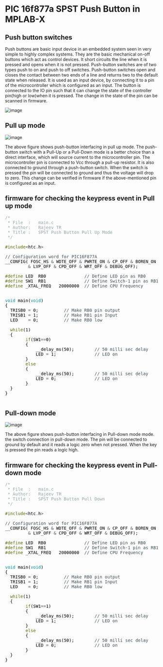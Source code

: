 # PIC 16f877a SPST Push Button in MPLAB-X

## Push button switches
Push buttons are basic input device in an embedded system seen in very simple to highly complex systems. They are the basic mechanical on-off buttons which act as control devices. It short circuits the line when it is pressed and opens when it is not pressed. Push-button switches are of two types push to on and push to off switches. Push-button switches open and closes the contact between two ends of a line and returns two to the default state when released. It is used as an input device, by connecting it to a pin of the microcontroller which is configured as an input. The button is connected to the IO pin such that it can change the state of the controller pin(high or low)when it is pressed. The change in the state of the pin can be scanned in firmware.

![image](https://user-images.githubusercontent.com/109785046/204694098-ab5bc9dc-68c8-4bee-b005-be91c46fa6d7.png)

## Pull up mode

![image](https://user-images.githubusercontent.com/109785046/204697595-75885a79-6a17-4437-8b2b-9c1db47893bb.png)

The above figure shows push-button interfacing in pull up mode. The push-button switch with a Pull-Up or a Pull-Down mode is a better choice than a direct interface, which will source current to the microcontroller pin. The microcontroller pin is connected to Vcc through a pull-up resistor. It is also connected to ground through a push-button switch. When the switch is pressed the pin will be connected to ground and thus the voltage will drop to zero. This change can be verified in firmware if the above-mentioned pin is configured as an input.

## firmware for checking the keypress event in Pull up mode

<pre>
<font color="#95a5a6">&#47;*</font>
<font color="#95a5a6"> * File &nbsp;: &nbsp;&nbsp;main.c</font>
<font color="#95a5a6"> * Author: &nbsp;&nbsp;Rajeev TR</font>
<font color="#95a5a6"> * Title : &nbsp;&nbsp;SPST Push Button Pull Up Mode</font>
<font color="#95a5a6"> *&#47;</font>

<font color="#5e6d03">#include</font><font color="#434f54">&lt;</font><font color="#000000">htc</font><font color="#434f54">.</font><font color="#000000">h</font><font color="#434f54">&gt;</font>

<font color="#434f54">&#47;&#47; Configuration word for PIC16F877A</font>
<font color="#000000">__CONFIG</font><font color="#000000">(</font> <font color="#000000">FOSC_HS</font> <font color="#434f54">&amp;</font> <font color="#000000">WDTE_OFF</font> <font color="#434f54">&amp;</font> <font color="#000000">PWRTE_ON</font> <font color="#434f54">&amp;</font> <font color="#000000">CP_OFF</font> <font color="#434f54">&amp;</font> <font color="#000000">BOREN_ON</font>
 &nbsp;&nbsp;&nbsp;&nbsp;&nbsp;&nbsp;&nbsp;&nbsp;<font color="#434f54">&amp;</font> <font color="#000000">LVP_OFF</font> <font color="#434f54">&amp;</font> <font color="#000000">CPD_OFF</font> <font color="#434f54">&amp;</font> <font color="#000000">WRT_OFF</font> <font color="#434f54">&amp;</font> <font color="#000000">DEBUG_OFF</font><font color="#000000">)</font><font color="#000000">;</font>

<font color="#5e6d03">#define</font> <font color="#000000">LED</font> &nbsp;<font color="#000000">RB0</font> &nbsp;&nbsp;&nbsp;&nbsp;&nbsp;&nbsp;&nbsp;&nbsp;&nbsp;&nbsp;&nbsp;&nbsp;&nbsp;&nbsp;<font color="#434f54">&#47;&#47; Define LED pin as RB0</font>
<font color="#5e6d03">#define</font> <font color="#000000">SW1</font> &nbsp;<font color="#000000">RB1</font> &nbsp;&nbsp;&nbsp;&nbsp;&nbsp;&nbsp;&nbsp;&nbsp;&nbsp;&nbsp;&nbsp;&nbsp;&nbsp;&nbsp;<font color="#434f54">&#47;&#47; Define Switch-1 pin as RB1</font>
<font color="#5e6d03">#define</font> <font color="#000000">_XTAL_FREQ</font> &nbsp;&nbsp;<font color="#000000">20000000</font> &nbsp;<font color="#434f54">&#47;&#47; Define CPU Frequency</font>


<font color="#00979c">void</font> <font color="#000000">main</font><font color="#000000">(</font><font color="#00979c">void</font><font color="#000000">)</font>
<font color="#000000">{</font>
 &nbsp;<font color="#000000">TRISB0</font> <font color="#434f54">=</font> <font color="#000000">0</font><font color="#000000">;</font> &nbsp;&nbsp;&nbsp;&nbsp;&nbsp;&nbsp;&nbsp;&nbsp;&nbsp;<font color="#434f54">&#47;&#47; Make RB0 pin output</font>
 &nbsp;<font color="#000000">TRISB1</font> <font color="#434f54">=</font> <font color="#000000">1</font><font color="#000000">;</font> &nbsp;&nbsp;&nbsp;&nbsp;&nbsp;&nbsp;&nbsp;&nbsp;&nbsp;<font color="#434f54">&#47;&#47; Make RB1 pin Input</font>
 &nbsp;<font color="#000000">LED</font> &nbsp;&nbsp;&nbsp;<font color="#434f54">=</font> <font color="#000000">0</font><font color="#000000">;</font> &nbsp;&nbsp;&nbsp;&nbsp;&nbsp;&nbsp;&nbsp;&nbsp;&nbsp;<font color="#434f54">&#47;&#47; Make RB0 low</font>
 &nbsp;
 &nbsp;<font color="#5e6d03">while</font><font color="#000000">(</font><font color="#000000">1</font><font color="#000000">)</font>
 &nbsp;<font color="#000000">{</font>
 &nbsp;&nbsp;&nbsp;&nbsp;&nbsp;&nbsp;&nbsp;<font color="#5e6d03">if</font><font color="#000000">(</font><font color="#000000">SW1</font><font color="#434f54">==</font><font color="#000000">0</font><font color="#000000">)</font>
 &nbsp;&nbsp;&nbsp;&nbsp;&nbsp;&nbsp;&nbsp;<font color="#000000">{</font>
 &nbsp;&nbsp;&nbsp;&nbsp;&nbsp;&nbsp;&nbsp;&nbsp;&nbsp;&nbsp;&nbsp;<font color="#000000">__delay_ms</font><font color="#000000">(</font><font color="#000000">50</font><font color="#000000">)</font><font color="#000000">;</font> &nbsp;&nbsp;&nbsp;&nbsp;&nbsp;&nbsp;&nbsp;<font color="#434f54">&#47;&#47; 50 milli sec delay</font>
 &nbsp;&nbsp;&nbsp;&nbsp;&nbsp;&nbsp;&nbsp;&nbsp;&nbsp;&nbsp;&nbsp;<font color="#000000">LED</font> <font color="#434f54">=</font> <font color="#000000">1</font><font color="#000000">;</font> &nbsp;&nbsp;&nbsp;&nbsp;&nbsp;&nbsp;&nbsp;&nbsp;&nbsp;&nbsp;&nbsp;&nbsp;&nbsp;&nbsp;<font color="#434f54">&#47;&#47; LED on</font>
 &nbsp;&nbsp;&nbsp;&nbsp;&nbsp;&nbsp;&nbsp;<font color="#000000">}</font>
 &nbsp;&nbsp;&nbsp;&nbsp;&nbsp;&nbsp;&nbsp;<font color="#5e6d03">else</font>
 &nbsp;&nbsp;&nbsp;&nbsp;&nbsp;&nbsp;&nbsp;<font color="#000000">{</font>
 &nbsp;&nbsp;&nbsp;&nbsp;&nbsp;&nbsp;&nbsp;&nbsp;&nbsp;&nbsp;&nbsp;<font color="#000000">__delay_ms</font><font color="#000000">(</font><font color="#000000">50</font><font color="#000000">)</font><font color="#000000">;</font> &nbsp;&nbsp;&nbsp;&nbsp;&nbsp;&nbsp;&nbsp;<font color="#434f54">&#47;&#47; 50 milli sec delay</font>
 &nbsp;&nbsp;&nbsp;&nbsp;&nbsp;&nbsp;&nbsp;&nbsp;&nbsp;&nbsp;&nbsp;<font color="#000000">LED</font> <font color="#434f54">=</font> <font color="#000000">0</font><font color="#000000">;</font> &nbsp;&nbsp;&nbsp;&nbsp;&nbsp;&nbsp;&nbsp;&nbsp;&nbsp;&nbsp;&nbsp;&nbsp;&nbsp;&nbsp;<font color="#434f54">&#47;&#47; LED on &nbsp;</font>
 &nbsp;&nbsp;&nbsp;&nbsp;&nbsp;&nbsp;&nbsp;<font color="#000000">}</font>
 &nbsp;<font color="#000000">}</font>
<font color="#000000">}</font>

</pre>


## Pull-down mode

![image](https://user-images.githubusercontent.com/109785046/204698741-e90718a5-766d-4d12-9ec0-84dfb349c559.png)

The above figure shows push-button interfacing in Pull-down mode mode. the switch connection in pull-down mode. The pin will be connected to ground by default and it reads a logic zero when not pressed. When the key is pressed the pin reads a logic high.

## firmware for checking the keypress event in Pull-down mode

<pre>
<font color="#95a5a6">&#47;*</font>
<font color="#95a5a6"> * File &nbsp;: &nbsp;&nbsp;main.c</font>
<font color="#95a5a6"> * Author: &nbsp;&nbsp;Rajeev TR</font>
<font color="#95a5a6"> * Title : &nbsp;&nbsp;SPST Push Button Pull Down</font>
<font color="#95a5a6"> *&#47;</font>

<font color="#5e6d03">#include</font><font color="#434f54">&lt;</font><font color="#000000">htc</font><font color="#434f54">.</font><font color="#000000">h</font><font color="#434f54">&gt;</font>

<font color="#434f54">&#47;&#47; Configuration word for PIC16F877A</font>
<font color="#000000">__CONFIG</font><font color="#000000">(</font> <font color="#000000">FOSC_HS</font> <font color="#434f54">&amp;</font> <font color="#000000">WDTE_OFF</font> <font color="#434f54">&amp;</font> <font color="#000000">PWRTE_ON</font> <font color="#434f54">&amp;</font> <font color="#000000">CP_OFF</font> <font color="#434f54">&amp;</font> <font color="#000000">BOREN_ON</font>
 &nbsp;&nbsp;&nbsp;&nbsp;&nbsp;&nbsp;&nbsp;&nbsp;<font color="#434f54">&amp;</font> <font color="#000000">LVP_OFF</font> <font color="#434f54">&amp;</font> <font color="#000000">CPD_OFF</font> <font color="#434f54">&amp;</font> <font color="#000000">WRT_OFF</font> <font color="#434f54">&amp;</font> <font color="#000000">DEBUG_OFF</font><font color="#000000">)</font><font color="#000000">;</font>

<font color="#5e6d03">#define</font> <font color="#000000">LED</font> &nbsp;<font color="#000000">RB0</font> &nbsp;&nbsp;&nbsp;&nbsp;&nbsp;&nbsp;&nbsp;&nbsp;&nbsp;&nbsp;&nbsp;&nbsp;&nbsp;&nbsp;<font color="#434f54">&#47;&#47; Define LED pin as RB0</font>
<font color="#5e6d03">#define</font> <font color="#000000">SW1</font> &nbsp;<font color="#000000">RB1</font> &nbsp;&nbsp;&nbsp;&nbsp;&nbsp;&nbsp;&nbsp;&nbsp;&nbsp;&nbsp;&nbsp;&nbsp;&nbsp;&nbsp;<font color="#434f54">&#47;&#47; Define Switch-1 pin as RB1</font>
<font color="#5e6d03">#define</font> <font color="#000000">_XTAL_FREQ</font> &nbsp;&nbsp;<font color="#000000">20000000</font> &nbsp;<font color="#434f54">&#47;&#47; Define CPU Frequency</font>


<font color="#00979c">void</font> <font color="#000000">main</font><font color="#000000">(</font><font color="#00979c">void</font><font color="#000000">)</font>
<font color="#000000">{</font>
 &nbsp;<font color="#000000">TRISB0</font> <font color="#434f54">=</font> <font color="#000000">0</font><font color="#000000">;</font> &nbsp;&nbsp;&nbsp;&nbsp;&nbsp;&nbsp;&nbsp;&nbsp;&nbsp;<font color="#434f54">&#47;&#47; Make RB0 pin output</font>
 &nbsp;<font color="#000000">TRISB1</font> <font color="#434f54">=</font> <font color="#000000">1</font><font color="#000000">;</font> &nbsp;&nbsp;&nbsp;&nbsp;&nbsp;&nbsp;&nbsp;&nbsp;&nbsp;<font color="#434f54">&#47;&#47; Make RB1 pin Input</font>
 &nbsp;<font color="#000000">LED</font> &nbsp;&nbsp;&nbsp;<font color="#434f54">=</font> <font color="#000000">0</font><font color="#000000">;</font> &nbsp;&nbsp;&nbsp;&nbsp;&nbsp;&nbsp;&nbsp;&nbsp;&nbsp;<font color="#434f54">&#47;&#47; Make RB0 low</font>
 &nbsp;
 &nbsp;<font color="#5e6d03">while</font><font color="#000000">(</font><font color="#000000">1</font><font color="#000000">)</font>
 &nbsp;<font color="#000000">{</font>
 &nbsp;&nbsp;&nbsp;&nbsp;&nbsp;&nbsp;&nbsp;<font color="#5e6d03">if</font><font color="#000000">(</font><font color="#000000">SW1</font><font color="#434f54">==</font><font color="#000000">1</font><font color="#000000">)</font>
 &nbsp;&nbsp;&nbsp;&nbsp;&nbsp;&nbsp;&nbsp;<font color="#000000">{</font>
 &nbsp;&nbsp;&nbsp;&nbsp;&nbsp;&nbsp;&nbsp;&nbsp;&nbsp;&nbsp;&nbsp;<font color="#000000">__delay_ms</font><font color="#000000">(</font><font color="#000000">50</font><font color="#000000">)</font><font color="#000000">;</font> &nbsp;&nbsp;&nbsp;&nbsp;&nbsp;&nbsp;&nbsp;<font color="#434f54">&#47;&#47; 50 milli sec delay</font>
 &nbsp;&nbsp;&nbsp;&nbsp;&nbsp;&nbsp;&nbsp;&nbsp;&nbsp;&nbsp;&nbsp;<font color="#000000">LED</font> <font color="#434f54">=</font> <font color="#000000">1</font><font color="#000000">;</font> &nbsp;&nbsp;&nbsp;&nbsp;&nbsp;&nbsp;&nbsp;&nbsp;&nbsp;&nbsp;&nbsp;&nbsp;&nbsp;&nbsp;<font color="#434f54">&#47;&#47; LED on</font>
 &nbsp;&nbsp;&nbsp;&nbsp;&nbsp;&nbsp;&nbsp;<font color="#000000">}</font>
 &nbsp;&nbsp;&nbsp;&nbsp;&nbsp;&nbsp;&nbsp;<font color="#5e6d03">else</font>
 &nbsp;&nbsp;&nbsp;&nbsp;&nbsp;&nbsp;&nbsp;<font color="#000000">{</font>
 &nbsp;&nbsp;&nbsp;&nbsp;&nbsp;&nbsp;&nbsp;&nbsp;&nbsp;&nbsp;&nbsp;<font color="#000000">__delay_ms</font><font color="#000000">(</font><font color="#000000">50</font><font color="#000000">)</font><font color="#000000">;</font> &nbsp;&nbsp;&nbsp;&nbsp;&nbsp;&nbsp;&nbsp;<font color="#434f54">&#47;&#47; 50 milli sec delay</font>
 &nbsp;&nbsp;&nbsp;&nbsp;&nbsp;&nbsp;&nbsp;&nbsp;&nbsp;&nbsp;&nbsp;<font color="#000000">LED</font> <font color="#434f54">=</font> <font color="#000000">0</font><font color="#000000">;</font> &nbsp;&nbsp;&nbsp;&nbsp;&nbsp;&nbsp;&nbsp;&nbsp;&nbsp;&nbsp;&nbsp;&nbsp;&nbsp;&nbsp;<font color="#434f54">&#47;&#47; LED on &nbsp;</font>
 &nbsp;&nbsp;&nbsp;&nbsp;&nbsp;&nbsp;&nbsp;<font color="#000000">}</font>
 &nbsp;<font color="#000000">}</font>
<font color="#000000">}</font>

</pre>
